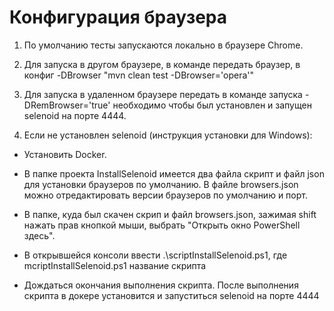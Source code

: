 # Конфигурация браузера

1. По умолчанию тесты запускаются локально в браузере Chrome.
   
2. Для запуска в другом браузере, в команде передать браузер, в конфиг -DBrowser "mvn clean test -DBrowser='opera'"
   
3. Для запуска в удаленном браузере передать в команде запуска -DRemBrowser='true' необходимо чтобы был установлен и запущен selenoid на порте 4444. 
   
4. Если не установлен selenoid (инструкция установки для Windows):
  * Установить Docker.
  * В папке проекта InstallSelenoid имеется два файла скрипт и файл json для установки браузеров по умолчанию. В файле
browsers.json можно отредактировать версии браузеров по умолчанию и порт.
    
 * В папке, куда был скачен скрип и файл browsers.json, зажимая shift нажать прав кнопкой мыши,
   выбрать "Открыть окно PowerShell здесь".
 
 * В открывшейся консоли ввести .\scriptInstallSelenoid.ps1, где mcriptInstallSelenoid.ps1 название скрипта
 
 * Дождаться окончания выполнения скрипта. 
   После выполнения скрипта в докере установится и запуститься selenoid на порте 4444